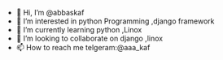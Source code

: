 - 👋 Hi, I’m @abbaskaf
- 👀 I’m interested in  python Programming ,django framework 
- 🌱 I’m currently learning python ,Linox 
- 💞️ I’m looking to collaborate on django ,linox
- 📫 How to reach me telgeram:@aaa_kaf

<!---
abbaskaf/abbaskaf is a ✨ special ✨ repository because its `README.md` (this file) appears on your GitHub profile.
You can click the Preview link to take a look at your changes.
--->
